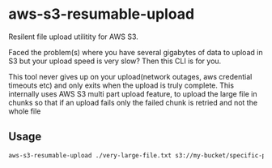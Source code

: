 # aws-s3-resumable-upload

Resilent file upload utilitity for AWS S3.

Faced the problem(s) where you have several gigabytes of data to upload in S3 but your upload speed is very slow? Then this CLI is for you.

This tool never gives up on your upload(network outages, aws credential timeouts etc) and only exits when the upload is truly complete. This internally uses AWS S3 multi part upload feature, to upload the large file in chunks so that if an upload fails only the failed chunk is retried and not the whole file


## Usage

```bash
aws-s3-resumable-upload ./very-large-file.txt s3://my-bucket/specific-path
```
